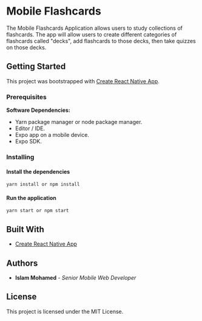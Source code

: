 # Mobile Flashcards

The Mobile Flashcards Application allows users to study collections of flashcards. The app will allow users to create different categories of flashcards called "decks", add flashcards to those decks, then take quizzes on those decks.

## Getting Started

This project was bootstrapped with [Create React Native App](https://github.com/react-community/create-react-native-app).

### Prerequisites

**Software Dependencies:**

* Yarn package manager or node package manager.
* Editor / IDE.
* Expo app on a mobile device.
* Expo SDK.

### Installing

#### Install the dependencies

```
yarn install or npm install
```

#### Run the application

```
yarn start or npm start
```

## Built With

* [Create React Native App](https://github.com/react-community/create-react-native-app)

## Authors

* **Islam Mohamed** - _Senior Mobile Web Developer_

## License

This project is licensed under the MIT License.
